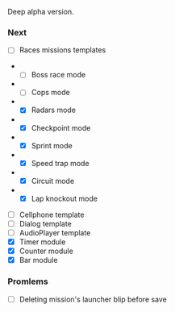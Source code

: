 Deep alpha version.

### Next
- [ ] Races missions templates
- - [ ] Boss race mode
- - [ ] Cops mode
- - [x] Radars mode
- - [x] Checkpoint mode
- - [x] Sprint mode
- - [x] Speed trap mode
- - [x] Circuit mode
- - [x] Lap knockout mode
- [ ] Cellphone template
- [ ] Dialog template
- [ ] AudioPlayer template
- [x] Timer module
- [x] Counter module
- [x] Bar module

### Promlems
- [ ] Deleting mission's launcher blip before save

